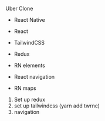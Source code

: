 Uber Clone

+ React Native
+ React
+ TailwindCSS
+ Redux

+ RN elements
+ React navigation
+ RN maps


1. Set up redux
2. set up tailwindcss (yarn add twrnc)
3. navigation